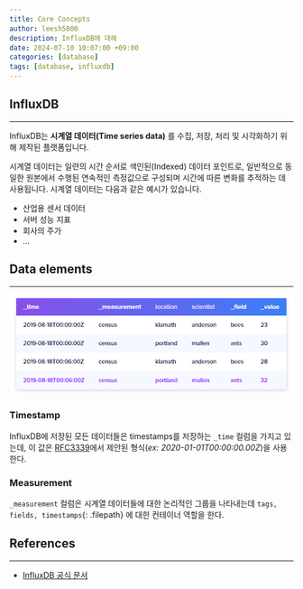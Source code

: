 ```yaml
---
title: Core Concepts
author: leesh5000
description: InfluxDB에 대해
date: 2024-07-10 10:07:00 +09:00
categories: [database]
tags: [database, influxdb]
---
```


## InfluxDB
---

InfluxDB는 **시계열 데이터(Time series data)** 를 수집, 저장, 처리 및 시각화하기 위해 제작된 플랫폼입니다. 

시계열 데이터는 일련의 시간 순서로 색인된(Indexed) 데이터 포인트로, 일반적으로 동일한 원본에서 수행된 연속적인 측정값으로 구성되며 시간에 따른 변화를 추적하는 데 사용됩니다. 
시계열 데이터는 다음과 같은 예시가 있습니다.

- 산업용 센서 데이터
- 서버 성능 지표
- 회사의 주가
- ...

## Data elements
---

![InfluxDB Data Elements](/assets/img/influxdb-data-elements.png)

### Timestamp

InfluxDB에 저장된 모든 데이터들은 timestamps를 저장하는 `_time` 컬럼을 가지고 있는데, 이 값은 [RFC3339](https://datatracker.ietf.org/doc/html/rfc3339)에서 제안된 형식(_ex: 2020-01-01T00:00:00.00Z_)을 사용한다.

### Measurement

`_measurement` 컬럼은 시계열 데이터들에 대한 논리적인 그룹을 나타내는데 `tags, fields, timestamps`{: .filepath} 에 대한 컨테이너 역할을 한다.

## References
---

- [InfluxDB 공식 문서]()

